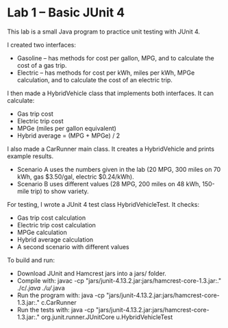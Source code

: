 # Lab 1 – Basic JUnit 4
This lab is a small Java program to practice unit testing with JUnit 4.

I created two interfaces:
- Gasoline – has methods for cost per gallon, MPG, and to calculate the cost of a gas trip.
- Electric – has methods for cost per kWh, miles per kWh, MPGe calculation, and to calculate the cost of an electric trip.

I then made a HybridVehicle class that implements both interfaces. It can calculate:
- Gas trip cost
- Electric trip cost
- MPGe (miles per gallon equivalent)
- Hybrid average = (MPG + MPGe) / 2

I also made a CarRunner main class. It creates a HybridVehicle and prints example results.
- Scenario A uses the numbers given in the lab (20 MPG, 300 miles on 70 kWh, gas $3.50/gal, electric $0.24/kWh).
- Scenario B uses different values (28 MPG, 200 miles on 48 kWh, 150-mile trip) to show variety.

For testing, I wrote a JUnit 4 test class HybridVehicleTest. It checks:
- Gas trip cost calculation
- Electric trip cost calculation
- MPGe calculation
- Hybrid average calculation
- A second scenario with different values

To build and run:
- Download JUnit and Hamcrest jars into a jars/ folder.
- Compile with: javac -cp "jars/junit-4.13.2.jar:jars/hamcrest-core-1.3.jar:." ./c/*.java ./u/*.java
- Run the program with: java -cp "jars/junit-4.13.2.jar:jars/hamcrest-core-1.3.jar:." c.CarRunner
- Run the tests with: java -cp "jars/junit-4.13.2.jar:jars/hamcrest-core-1.3.jar:." org.junit.runner.JUnitCore u.HybridVehicleTest
